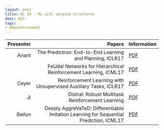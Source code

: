 ```yaml
---
layout: post
title: RL IV - RL with varying structures
desc: W15
tags:
- 6Reinforcement
---
```


| Presenter | Papers | Information|
| -----: | ----------: | :----- |
| Anant | The Predictron: End-to-End Learning and Planning, ICLR17| [PDF](https://openreview.net/pdf?id=BkJsCIcgl) |
|  | FeUdal Networks for Hierarchical Reinforcement Learning, ICML17 | [PDF](https://arxiv.org/pdf/1703.01161.pdf) |
| Ceyer | Reinforcement Learning with Unsupervised Auxiliary Tasks, ICLR17 | [PDF](https://arxiv.org/pdf/1611.05397.pdf) |
| Ji | Distral: Robust Multitask Reinforcement Learning | [PDF](https://arxiv.org/pdf/1707.04175.pdf) |
| Beilun | Deeply AggreVaTeD: Differentiable Imitation Learning for Sequential Prediction, ICML17 | [PDF](http://proceedings.mlr.press/v70/sun17d.html) | 

